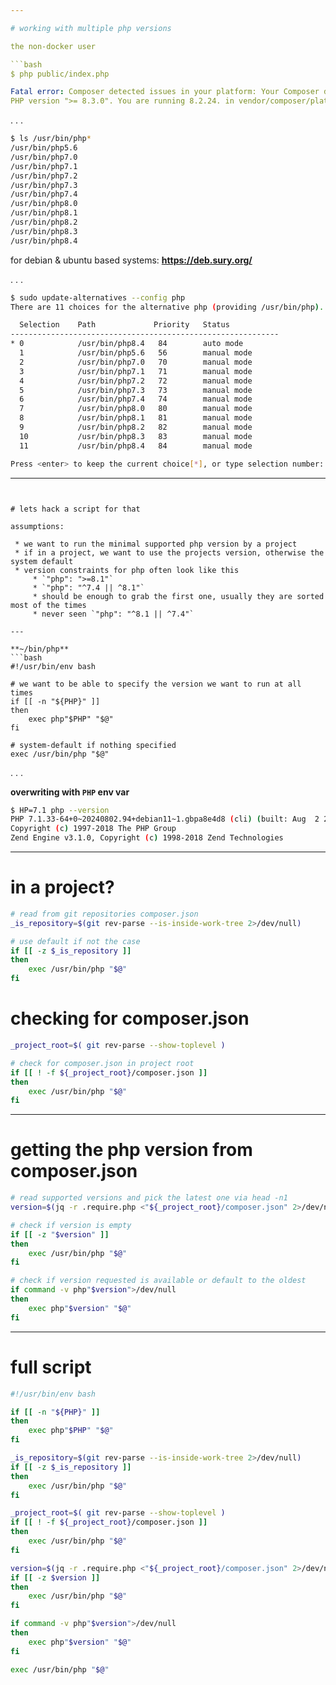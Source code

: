 ```yaml
---

# working with multiple php versions

the non-docker user

```bash
$ php public/index.php

Fatal error: Composer detected issues in your platform: Your Composer dependencies require a 
PHP version ">= 8.3.0". You are running 8.2.24. in vendor/composer/platform_check.php on line 22
```

. . . 

```bash
$ ls /usr/bin/php*
/usr/bin/php5.6
/usr/bin/php7.0
/usr/bin/php7.1
/usr/bin/php7.2
/usr/bin/php7.3
/usr/bin/php7.4
/usr/bin/php8.0
/usr/bin/php8.1
/usr/bin/php8.2
/usr/bin/php8.3
/usr/bin/php8.4
```

for debian & ubuntu based systems: **https://deb.sury.org/**

. . . 

```bash
$ sudo update-alternatives --config php
There are 11 choices for the alternative php (providing /usr/bin/php).

  Selection    Path             Priority   Status
------------------------------------------------------------
* 0            /usr/bin/php8.4   84        auto mode
  1            /usr/bin/php5.6   56        manual mode
  2            /usr/bin/php7.0   70        manual mode
  3            /usr/bin/php7.1   71        manual mode
  4            /usr/bin/php7.2   72        manual mode
  5            /usr/bin/php7.3   73        manual mode
  6            /usr/bin/php7.4   74        manual mode
  7            /usr/bin/php8.0   80        manual mode
  8            /usr/bin/php8.1   81        manual mode
  9            /usr/bin/php8.2   82        manual mode
  10           /usr/bin/php8.3   83        manual mode
  11           /usr/bin/php8.4   84        manual mode

Press <enter> to keep the current choice[*], or type selection number:

```

---
```


# lets hack a script for that

assumptions:

 * we want to run the minimal supported php version by a project
 * if in a project, we want to use the projects version, otherwise the system default
 * version constraints for php often look like this
     * `"php": ">=8.1"`
     * `"php": "^7.4 || ^8.1"`
     * should be enough to grab the first one, usually they are sorted most of the times
     * never seen `"php": "^8.1 || ^7.4"`

---

**~/bin/php**
```bash
#!/usr/bin/env bash

# we want to be able to specify the version we want to run at all times
if [[ -n "${PHP}" ]]
then
    exec php"$PHP" "$@"
fi

# system-default if nothing specified
exec /usr/bin/php "$@"
```

. . . 

**overwriting with `PHP` env var**
```bash
$ HP=7.1 php --version
PHP 7.1.33-64+0~20240802.94+debian11~1.gbpa8e4d8 (cli) (built: Aug  2 2024 16:05:50) ( NTS )
Copyright (c) 1997-2018 The PHP Group
Zend Engine v3.1.0, Copyright (c) 1998-2018 Zend Technologies
```

---

# in a project? 

```bash
# read from git repositories composer.json
_is_repository=$(git rev-parse --is-inside-work-tree 2>/dev/null)

# use default if not the case
if [[ -z $_is_repository ]]
then
    exec /usr/bin/php "$@"
fi
```

# checking for composer.json

```bash
_project_root=$( git rev-parse --show-toplevel )

# check for composer.json in project root
if [[ ! -f ${_project_root}/composer.json ]]
then
    exec /usr/bin/php "$@"
fi
```

---

# getting the php version from composer.json


```bash
# read supported versions and pick the latest one via head -n1
version=$(jq -r .require.php <"${_project_root}/composer.json" 2>/dev/null | grep -o "[0-9].[0-9]" | tail -n1)

# check if version is empty
if [[ -z "$version" ]]
then
    exec /usr/bin/php "$@"
fi

# check if version requested is available or default to the oldest
if command -v php"$version">/dev/null
then
    exec php"$version" "$@"
fi
```

--- 

# full script

```bash
#!/usr/bin/env bash

if [[ -n "${PHP}" ]]
then
    exec php"$PHP" "$@"
fi

_is_repository=$(git rev-parse --is-inside-work-tree 2>/dev/null)
if [[ -z $_is_repository ]]
then
    exec /usr/bin/php "$@"
fi

_project_root=$( git rev-parse --show-toplevel )
if [[ ! -f ${_project_root}/composer.json ]]
then
    exec /usr/bin/php "$@"
fi

version=$(jq -r .require.php <"${_project_root}/composer.json" 2>/dev/null| grep -o "[0-9].[0-9]" | tail -n1)
if [[ -z $version ]]
then
    exec /usr/bin/php "$@"
fi

if command -v php"$version">/dev/null
then
    exec php"$version" "$@"
fi

exec /usr/bin/php "$@"
```
